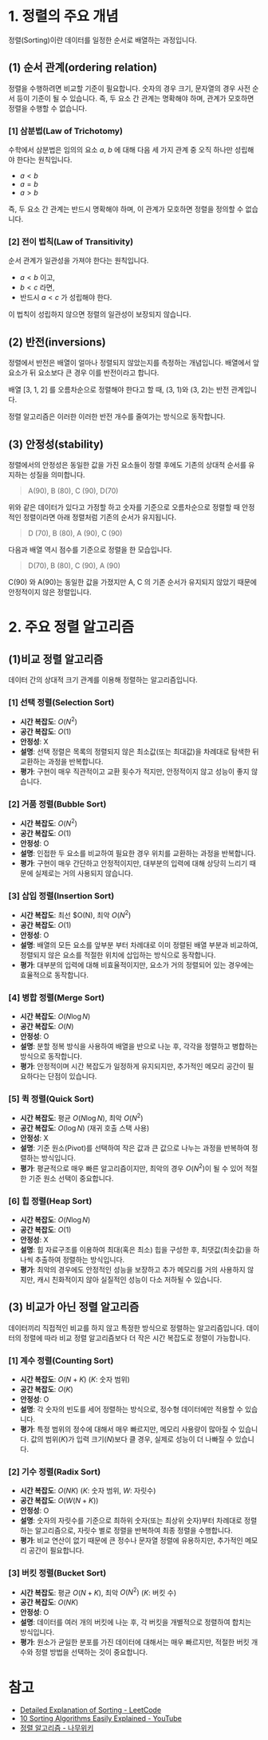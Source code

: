 # 1. 정렬의 주요 개념

정렬(Sorting)이란 데이터를 일정한 순서로 배열하는 과정입니다. 

## (1) 순서 관계(ordering relation)

정렬을 수행하려면 비교할 기준이 필요합니다. 숫자의 경우 크기, 문자열의 경우 사전 순서 등이 기준이 될 수 있습니다. 즉, 두 요소 간 관계는 명확해야 하며, 관계가 모호하면 정렬을 수행할 수 없습니다.

### [1] 삼분법(Law of Trichotomy)

수학에서 삼분법은 임의의 요소  $a$, $b$ 에 대해 다음 세 가지 관계 중 오직 하나만 성립해야 한다는 원칙입니다.

- $a<b$
- $a=b$
- $a>b$

즉, 두 요소 간 관계는 반드시 명확해야 하며, 이 관계가 모호하면 정렬을 정의할 수 없습니다.

### [2] 전이 법칙(Law of Transitivity)

순서 관계가 일관성을 가져야 한다는 원칙입니다.

- $a<b$ 이고,
- $b<c$ 라면,
- 반드시 $a<c$ 가 성립해야 한다.

이 법칙이 성립하지 않으면 정렬의 일관성이 보장되지 않습니다.

## (2) 반전(inversions)

정렬에서 반전은 배열이 얼마나 정렬되지 않았는지를 측정하는 개념입니다. 배열에서 앞 요소가 뒤 요소보다 큰 경우 이를 반전이라고 합니다. 

배열 [3, 1, 2] 를 오름차순으로 정렬해야 한다고 할 때, (3, 1)와 (3, 2)는 반전 관계입니다.

정렬 알고리즘은 이러한 이러한 반전 개수를 줄여가는 방식으로 동작합니다.

## (3) 안정성(stability)

정렬에서의 안정성은 동일한 값을 가진 요소들이 정렬 후에도 기존의 상대적 순서를 유지하는 성질을 의미합니다.

> A(90), B (80), C (90), D(70)
> 

위와 같은 데이터가 있다고 가정할 하고 숫자를 기준으로 오름차순으로 정렬할 때 안정적인 정렬이라면 아래 정렬처럼 기존의 순서가 유지됩니다.

> D (70), B (80), A (90), C (90)
> 

다음과 배열 역시 점수를 기준으로 정렬을 한 모습입니다.

> D(70), B (80), C (90), A (90)
> 

 C(90) 와 A(90)는 동일한 값을 가졌지만 A, C 의 기존 순서가 유지되지 않았기 때문에 안정적이지 않은 정렬입니다.

# 2. 주요 정렬 알고리즘

## (1)비교 정렬 알고리즘

데이터 간의 상대적 크기 관계를 이용해 정렬하는 알고리즘입니다.

### [1] 선택 정렬(Selection Sort)

- **시간 복잡도**: $O(N^2)$
- **공간 복잡도**: $O(1)$
- **안정성**: X
- **설명**: 선택 정렬은 목록의 정렬되지 않은 최소값(또는 최대값)을 차례대로 탐색한 뒤 교환하는 과정을 반복합니다.
- **평가**: 구현이 매우 직관적이고 교환 횟수가 적지만, 안정적이지 않고 성능이 좋지 않습니다.

### [2] 거품 정렬(Bubble Sort)

- **시간 복잡도**: $O(N^2)$
- **공간 복잡도**: $O(1)$
- **안정성**: O
- **설명**: 인접한 두 요소를 비교하여 필요한 경우 위치를 교환하는 과정을 반복합니다.
- **평가**: 구현이 매우 간단하고 안정적이지만, 대부분의 입력에 대해 상당히 느리기 때문에 실제로는 거의 사용되지 않습니다.

### [3] 삽입 정렬(Insertion Sort)

- **시간 복잡도**: 최선 $O(N), 최악 $O(N^2)$
- **공간 복잡도**: $O(1)$
- **안정성**: O
- **설명**: 배열의 모든 요소를 앞부분 부터 차례대로 이미 정렬된 배열 부분과 비교하여, 정렬되지 않은 요소를 적절한 위치에 삽입하는 방식으로 동작합니다.
- **평가**: 대부분의 입력에 대해 비효율적이지만, 요소가 거의 정렬되어 있는 경우에는 효율적으로 동작합니다.

### [4] 병합 정렬(Merge Sort)

- **시간 복잡도**: $O(N\log N)$
- **공간 복잡도**: $O(N)$
- **안정성**: O
- **설명**: 분할 정복 방식을 사용하여 배열을 반으로 나눈 후, 각각을 정렬하고 병합하는 방식으로 동작합니다.
- **평가**: 안정적이며 시간 복잡도가 일정하게 유지되지만, 추가적인 메모리 공간이 필요하다는 단점이 있습니다.

### [5] 퀵 정렬(Quick Sort)

- **시간 복잡도**: 평균 $O(N\log N)$, 최악 $O(N^2)$
- **공간 복잡도**: $O(\log N)$ (재귀 호출 스택 사용)
- **안정성**: X
- **설명**: 기준 원소(Pivot)를 선택하여 작은 값과 큰 값으로 나누는 과정을 반복하여 정렬하는 방식입니다.
- **평가**: 평균적으로 매우 빠른 알고리즘이지만, 최악의 경우 $O(N^2)$이 될 수 있어 적절한 기준 원소 선택이 중요합니다.

### [6] 힙 정렬(Heap Sort)

- **시간 복잡도**: $O(N\log N)$
- **공간 복잡도**: $O(1)$
- **안정성**: X
- **설명**: 힙 자료구조를 이용하여 최대(혹은 최소) 힙을 구성한 후, 최댓값(최솟값)을 하나씩 추출하여 정렬하는 방식입니다.
- **평가**: 최악의 경우에도 안정적인 성능을 보장하고 추가 메모리를 거의 사용하지 않지만, 캐시 친화적이지 않아 실질적인 성능이 다소 저하될 수 있습니다.

## (3) 비교가 아닌 정렬 알고리즘

데이터끼리 직접적인 비교를 하지 않고 특정한 방식으로 정렬하는 알고리즘입니다. 데이터의 정렬에 따라 비교 정렬 알고리즘보다 더 작은 시간 복잡도로 정렬이 가능합니다.

### [1] 계수 정렬(Counting Sort)

- **시간 복잡도**: $O(N + K)$ ($K$: 숫자 범위)
- **공간 복잡도**: $O(K)$
- **안정성**: O
- **설명**: 각 숫자의 빈도를 세어 정렬하는 방식으로, 정수형 데이터에만 적용할 수 있습니다.
- **평가**: 특정 범위의 정수에 대해서 매우 빠르지만, 메모리 사용량이 많아질 수 있습니다. 값의 범위($K$)가 입력 크기($N$)보다 클 경우, 실제로 성능이 더 나빠질 수 있습니다.

### [2] 기수 정렬(Radix Sort)

- **시간 복잡도**: $O(NK)$ ($K$: 숫자 범위, $W$: 자릿수)
- **공간 복잡도**: $O(W(N + K))$
- **안정성**: O
- **설명**: 숫자의 자릿수를 기준으로 최하위 숫자(또는 최상위 숫자)부터 차례대로 정렬하는 알고리즘으로, 자릿수 별로 정렬을 반복하여 최종 정렬을 수행합니다.
- **평가**: 비교 연산이 없기 때문에 큰 정수나 문자열 정렬에 유용하지만, 추가적인 메모리 공간이 필요합니다.

### [3] 버킷 정렬(Bucket Sort)

- **시간 복잡도**: 평균 $O(N + K)$, 최악 $O(N^2)$ ($K$: 버킷 수)
- **공간 복잡도**: $O(NK)$
- **안정성**: O
- **설명**: 데이터를 여러 개의 버킷에 나눈 후, 각 버킷을 개별적으로 정렬하여 합치는 방식입니다.
- **평가**: 원소가 균일한 분포를 가진 데이터에 대해서는 매우 빠르지만, 적절한 버킷 개수와 정렬 방법을 선택하는 것이 중요합니다.

# 참고

- [Detailed Explanation of Sorting - LeetCode](https://leetcode.com/explore/learn/card/sorting/693/introduction/)
- [10 Sorting Algorithms Easily Explained - YouTube](https://www.youtube.com/watch?v=rbbTd-gkajw&list=LL&index=7)
- [정렬 알고리즘 - 나무위키](https://namu.wiki/w/%EC%A0%95%EB%A0%AC%20%EC%95%8C%EA%B3%A0%EB%A6%AC%EC%A6%98)
